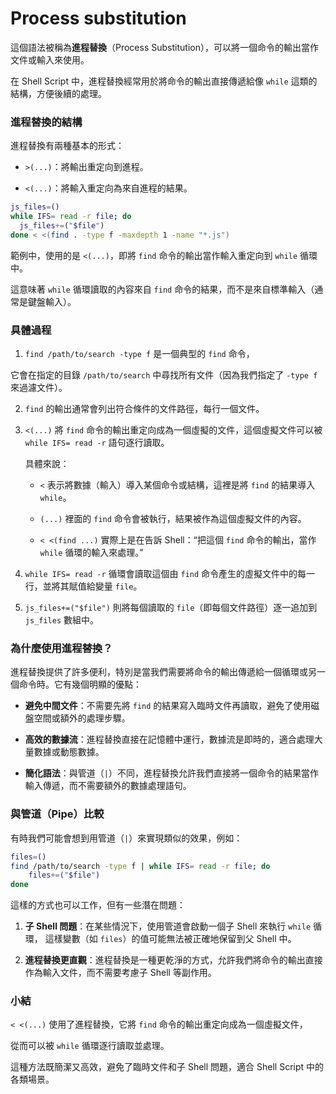 # Process substitution

這個語法被稱為**進程替換**（Process Substitution），可以將一個命令的輸出當作文件或輸入來使用。

在 Shell Script 中，進程替換經常用於將命令的輸出直接傳遞給像 `while` 這類的結構，方便後續的處理。

### 進程替換的結構

進程替換有兩種基本的形式：

- `>(...)`：將輸出重定向到進程。

- `<(...)`：將輸入重定向為來自進程的結果。

```bash
js_files=()
while IFS= read -r file; do
  js_files+=("$file")
done < <(find . -type f -maxdepth 1 -name "*.js")
```

範例中，使用的是 `<(...)`，即將 `find` 命令的輸出當作輸入重定向到 `while` 循環中。

這意味著 `while` 循環讀取的內容來自 `find` 命令的結果，而不是來自標準輸入（通常是鍵盤輸入）。

### 具體過程

1. `find /path/to/search -type f` 是一個典型的 `find` 命令，

它會在指定的目錄 `/path/to/search` 中尋找所有文件（因為我們指定了 `-type f` 來過濾文件）。

2. `find` 的輸出通常會列出符合條件的文件路徑，每行一個文件。

3. `<(...)` 將 `find` 命令的輸出重定向成為一個虛擬的文件，這個虛擬文件可以被 `while IFS= read -r` 語句逐行讀取。

   具體來說：

   - `<` 表示將數據（輸入）導入某個命令或結構，這裡是將 `find` 的結果導入 `while`。

   - `(...)` 裡面的 `find` 命令會被執行，結果被作為這個虛擬文件的內容。

   - `< <(find ...)` 實際上是在告訴 Shell：“把這個 `find` 命令的輸出，當作 `while` 循環的輸入來處理。”

4. `while IFS= read -r` 循環會讀取這個由 `find` 命令產生的虛擬文件中的每一行，並將其賦值給變量 `file`。

5. `js_files+=("$file")` 則將每個讀取的 `file`（即每個文件路徑）逐一追加到 `js_files` 數組中。

### 為什麼使用進程替換？

進程替換提供了許多便利，特別是當我們需要將命令的輸出傳遞給一個循環或另一個命令時。它有幾個明顯的優點：

- **避免中間文件**：不需要先將 `find` 的結果寫入臨時文件再讀取，避免了使用磁盤空間或額外的處理步驟。

- **高效的數據流**：進程替換直接在記憶體中運行，數據流是即時的，適合處理大量數據或動態數據。

- **簡化語法**：與管道（`|`）不同，進程替換允許我們直接將一個命令的結果當作輸入傳遞，而不需要額外的數據處理語句。

### 與管道（Pipe）比較

有時我們可能會想到用管道（`|`）來實現類似的效果，例如：

```bash
files=()
find /path/to/search -type f | while IFS= read -r file; do
    files+=("$file")
done
```

這樣的方式也可以工作，但有一些潛在問題：

1. **子 Shell 問題**：在某些情況下，使用管道會啟動一個子 Shell 來執行 `while` 循環，
   這樣變數（如 `files`）的值可能無法被正確地保留到父 Shell 中。

2. **進程替換更直觀**：進程替換是一種更乾淨的方式，允許我們將命令的輸出直接作為輸入文件，而不需要考慮子 Shell 等副作用。

### 小結

`< <(...)` 使用了進程替換，它將 `find` 命令的輸出重定向成為一個虛擬文件，

從而可以被 `while` 循環逐行讀取並處理。

這種方法既簡潔又高效，避免了臨時文件和子 Shell 問題，適合 Shell Script 中的各類場景。
